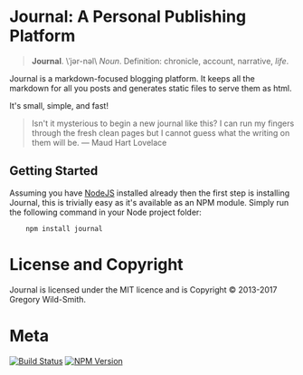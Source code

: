 # Journal: A Personal Publishing Platform

> **Journal**. \ˈjər-nəl\ _Noun_. Definition: chronicle, account, narrative, _life_.

Journal is a markdown-focused blogging platform. It keeps all the markdown for all you posts and generates static files to serve them as html.

It's small, simple, and fast!

> Isn't it mysterious to begin a new journal like this? I can run my fingers through the fresh clean pages but I cannot guess what the writing on them will be.
> ― Maud Hart Lovelace

## Getting Started

Assuming you have [NodeJS](http://nodejs.org) installed already then the first step is installing Journal, this is trivially easy as it's available as an NPM module. Simply run the following command in your Node project folder:

```Shell
	npm install journal
```

# License and Copyright
Journal is licensed under the MIT licence and is Copyright © 2013-2017 Gregory Wild-Smith.

# Meta
[![Build Status](https://api.travis-ci.org/abritinthebay/journal.png)](https://travis-ci.org/abritinthebay/journal)
[![NPM Version](https://badge.fury.io/js/journal.png)](http://badge.fury.io/js/journal)
